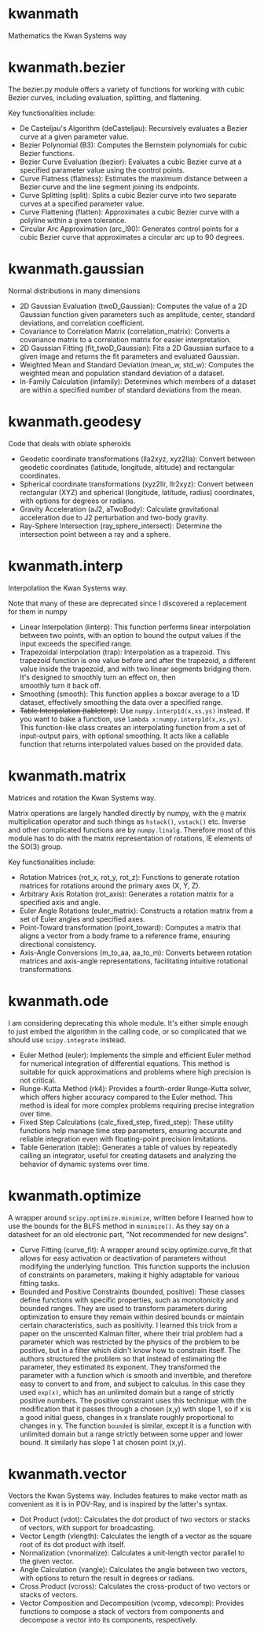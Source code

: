 # kwanmath
Mathematics the Kwan Systems way

# kwanmath.bezier
The bezier.py module offers a variety of functions for working with cubic Bezier curves, including evaluation, splitting,
and flattening.

Key functionalities include:

* De Casteljau's Algorithm (deCasteljau): Recursively evaluates a Bezier curve at a given parameter value.
* Bezier Polynomial (B3): Computes the Bernstein polynomials for cubic Bezier functions.
* Bezier Curve Evaluation (bezier): Evaluates a cubic Bezier curve at a specified parameter value using the control points.
* Curve Flatness (flatness): Estimates the maximum distance between a Bezier curve and the line segment joining its endpoints.
* Curve Splitting (split): Splits a cubic Bezier curve into two separate curves at a specified parameter value.
* Curve Flattening (flatten): Approximates a cubic Bezier curve with a polyline within a given tolerance.
* Circular Arc Approximation (arc_l90): Generates control points for a cubic Bezier curve that approximates a circular arc up to 90 degrees.

# kwanmath.gaussian
Normal distributions in many dimensions

* 2D Gaussian Evaluation (twoD_Gaussian): Computes the value of a 2D 
  Gaussian function given parameters such as amplitude, center, standard
  deviations, and correlation coefficient.
* Covariance to Correlation Matrix (correlation_matrix): Converts a 
  covariance matrix to a correlation matrix for easier interpretation.
* 2D Gaussian Fitting (fit_twoD_Gaussian): Fits a 2D Gaussian surface
  to a given image and returns the fit parameters and evaluated Gaussian.
* Weighted Mean and Standard Deviation (mean_w, std_w): Computes the 
  weighted mean and population standard deviation of a dataset.
* In-Family Calculation (infamily): Determines which members of a 
  dataset are within a specified number of standard deviations from the mean.

# kwanmath.geodesy
Code that deals with oblate spheroids

* Geodetic coordinate transformations (lla2xyz, xyz2lla): Convert between geodetic coordinates (latitude, longitude, altitude) and rectangular coordinates.
* Spherical coordinate transformations (xyz2llr, llr2xyz): Convert between rectangular (XYZ) and spherical (longitude, latitude, radius) coordinates, with options for degrees or radians.
* Gravity Acceleration (aJ2, aTwoBody): Calculate gravitational acceleration due to J2 perturbation and two-body gravity.
* Ray-Sphere Intersection (ray_sphere_intersect): Determine the intersection point between a ray and a sphere.

# kwanmath.interp
Interpolation the Kwan Systems way.

Note that many of these are deprecated since I discovered a replacement for them in numpy

* Linear Interpolation (linterp): This function performs linear interpolation between two points, with an option to bound the output values if the input exceeds the specified range.
* Trapezoidal Interpolation (trap): Interpolation as a trapezoid. This 
  trapezoid function is one value before and after the trapezoid, a 
  different value inside the trapezoid, and with two linear segments
  bridging them. It's designed to smoothly turn an effect on, then  
  smoothly turn it back off.
* Smoothing (smooth): This function applies a boxcar average to a 1D
  dataset, effectively smoothing the data over a specified range.
* ~~Table Interpolation (tableterp)~~: Use `numpy.interp1d(x,xs,ys)` instead.
  If you want to bake a function, use `lambda x:numpy.interp1d(x,xs,ys)`.
  This function-like class creates an interpolating function from a set 
  of input-output pairs, with optional smoothing. It acts like a callable
  function that returns interpolated values based on the provided data.

# kwanmath.matrix
Matrices and rotation the Kwan Systems way.

Matrix operations are largely handled directly by numpy, with the `@` matrix multiplication operator and such things
as `hstack()`, `vstack()` etc. Inverse and other complicated functions are by `numpy.linalg`. Therefore most of this
module has to do with the matrix representation of rotations, IE elements of the SO(3) group.

Key functionalities include:

* Rotation Matrices (rot_x, rot_y, rot_z): Functions to generate rotation matrices for rotations around the primary axes (X, Y, Z).
* Arbitrary Axis Rotation (rot_axis): Generates a rotation matrix for a specified axis and angle.
* Euler Angle Rotations (euler_matrix): Constructs a rotation matrix from a set of Euler angles and specified axes.
* Point-Toward transformation (point_toward): Computes a matrix that aligns a vector from a body frame to a reference frame, ensuring directional consistency.
* Axis-Angle Conversions (m_to_aa, aa_to_m): Converts between rotation matrices and axis-angle representations, facilitating intuitive rotational transformations.

# kwanmath.ode
I am considering deprecating this whole module. It's either simple enough
to just embed the algorithm in the calling code, or so complicated that we
should use `scipy.integrate` instead.

* Euler Method (euler): Implements the simple and efficient Euler method for numerical integration of differential equations. This method is suitable for quick approximations and problems where high precision is not critical.
* Runge-Kutta Method (rk4): Provides a fourth-order Runge-Kutta solver, which offers higher accuracy compared to the Euler method. This method is ideal for more complex problems requiring precise integration over time.
* Fixed Step Calculations (calc_fixed_step, fixed_step): These utility functions help manage time step parameters, ensuring accurate and reliable integration even with floating-point precision limitations.
* Table Generation (table): Generates a table of values by repeatedly calling an integrator, useful for creating datasets and analyzing the behavior of dynamic systems over time.

# kwanmath.optimize
A wrapper around `scipy.optimize.minimize`, written before I learned how to
use the bounds for the BLFS method in `minimize()`. As they say on a datasheet
for an old electronic part, "Not recommended for new designs".

* Curve Fitting (curve_fit): A wrapper around scipy.optimize.curve_fit 
  that allows for easy activation or deactivation of parameters without
  modifying the underlying function. This function supports the inclusion
  of constraints on parameters, making it highly adaptable for various 
  fitting tasks.
* Bounded and Positive Constraints (bounded, positive): These classes 
  define functions with specific properties, such as monotonicity and
  bounded ranges. They are used to transform parameters during 
  optimization to ensure they remain within desired bounds or maintain
  certain characteristics, such as positivity. I learned this trick
  from a paper on the unscented Kalman filter, where their trial problem
  had a parameter which was restricted by the physics of the problem
  to be positive, but in a filter which didn't know how to constrain
  itself. The authors structured the problem so that instead of 
  estimating the parameter, they estimated its exponent. They transformed
  the parameter with a function which is smooth and invertible, and therefore
  easy to convert to and from, and subject to calculus. In this case they
  used `exp(x)`, which has an unlimited domain but a range of strictly 
  positive numbers. The positive constraint uses this technique with the modification
  that it passes through a chosen (x,y) with slope 1, so if x is a good
  initial guess, changes in x translate roughly proportional to changes in y.
  The function `bounded` is similar, except it is a function with unlimited
  domain but a range strictly between some upper and lower bound. It similarly
  has slope 1 at chosen point (x,y).

# kwanmath.vector
Vectors the Kwan Systems way. Includes features to make vector math as convenient as it is in POV-Ray, and is inspired by the latter's syntax.

* Dot Product (vdot): Calculates the dot product of two vectors or stacks of vectors, with support for broadcasting.
* Vector Length (vlength): Calculates the length of a vector as the square root of its dot product with itself.
* Normalization (vnormalize): Calculates a unit-length vector parallel to the given vector.
* Angle Calculation (vangle): Calculates the angle between two vectors, with options to return the result in degrees or radians.
* Cross Product (vcross): Calculates the cross-product of two vectors or stacks of vectors.
* Vector Composition and Decomposition (vcomp, vdecomp): Provides functions to compose a stack of vectors from components and decompose a vector into its components, respectively.

